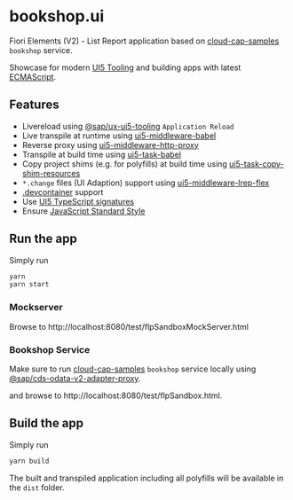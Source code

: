 # bookshop.ui

Fiori Elements (V2) - List Report application based on [cloud-cap-samples](https://github.com/SAP-samples/cloud-cap-samples) `bookshop` service.

Showcase for modern [UI5 Tooling](https://sap.github.io/ui5-tooling/) and building apps with latest [ECMAScript](https://www.ecma-international.org/publications-and-standards/standards/ecma-262/).

## Features

- Livereload using [@sap/ux-ui5-tooling](https://www.npmjs.com/package/@sap/ux-ui5-tooling) `Application Reload`
- Live transpile at runtime using [ui5-middleware-babel](https://github.com/pwasem/ui5-middleware-babel)
- Reverse proxy using [ui5-middleware-http-proxy](https://github.com/pwasem/ui5-middleware-http-proxy)
- Transpile at build time using [ui5-task-babel](https://github.com/pwasem/ui5-task-babel)
- Copy project shims (e.g. for polyfills) at build time using [ui5-task-copy-shim-resources](https://github.com/pwasem/ui5-task-copy-shim-resources)
- `*.change` files (UI Adaption) support using [ui5-middleware-lrep-flex](https://github.com/pwasem/ui5-middleware-lrep-flex)
- [.devcontainer](https://code.visualstudio.com/docs/remote/containers) support
- Use [UI5 TypeScript signatures](https://github.com/SAP/ui5-typescript)
- Ensure [JavaScript Standard Style](https://standardjs.com/)

## Run the app

Simply run

```sh
yarn
yarn start
```

### Mockserver

Browse to http://localhost:8080/test/flpSandboxMockServer.html

### Bookshop Service

Make sure to run [cloud-cap-samples](https://github.com/SAP-samples/cloud-cap-samples) `bookshop` service locally using [@sap/cds-odata-v2-adapter-proxy](https://cap.cloud.sap/docs/advanced/odata#using-the-v2-proxy-with-nodejs-apps).

and browse to http://localhost:8080/test/flpSandbox.html.

## Build the app

Simply run

```sh
yarn build
```

The built and transpiled application including all polyfills will be available in the `dist` folder.

